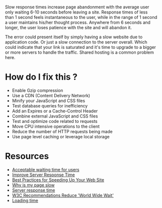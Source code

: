 Slow response times increase page abandonment with the average user only waiting 6-10 seconds before leaving a site. Response times of less than 1 second feels instantaneous to the user, while in the range of 1 second a user maintains his/her thought process. Anywhere from 6 seconds and longer, the user loses patience with the site and will abandon it.

The error could present itself by simply having a slow website due to application code. Or just a slow connection to the server overall. Which could indicate that your link is saturated and it's time to upgrade to a bigger or more servers to handle the traffic. Shared hosting is a common problem here.

# How do I fix this ?

* Enable Gzip compression
* Use a CDN (Content Delivery Network)
* Minify your JavaScript and CSS files
* Test database queries for inefficiency
* Add an Expires or a Cache-Control Header
* Combine external JavaScript and CSS files
* Test and optimize code related to requests
* Move CPU intensive operations to the client
* Reduce the number of HTTP requests being made
* Use page level caching or leverage local storage

# Resources

* [Acceptable waiting time for users](http://ux.stackexchange.com/questions/58163/acceptable-waiting-time-for-users-in-time-sensitive-actions)
* [Improve Server Response Time](https://developers.google.com/speed/docs/insights/Server)
* [Best Practices for Speeding Up Your Web Site](https://developer.yahoo.com/performance/rules.html)
* [Why is my page slow](https://gtmetrix.com/why-is-my-page-slow.html)
* [Server response time](https://varvy.com/pagespeed/improve-server-response.html)
* [W3C Recommendations Reduce 'World Wide Wait'](https://www.w3.org/Protocols/NL-PerfNote.html)
* [Loading time](https://blog.kissmetrics.com/loading-time/?wide=1)
